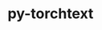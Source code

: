 ---
title: "py-torchtext"
layout: cache
categories: [package, develop-2024-03-10]
meta: {"versions": ["0.17.1"], "compilers": ["apple-clang@=15.0.0", "gcc@=11.4.0"], "oss": ["ubuntu22.04", "ventura"], "platforms": ["darwin", "linux"], "targets": ["aarch64", "x86_64_v3"], "stacks": ["ml-darwin-aarch64-mps", "ml-linux-x86_64-cpu", "ml-linux-x86_64-cuda", "ml-linux-x86_64-rocm", "root"], "num_specs": 4, "num_specs_by_stack": {"root": 4, "ml-darwin-aarch64-mps": 1, "ml-linux-x86_64-rocm": 1, "ml-linux-x86_64-cuda": 1, "ml-linux-x86_64-cpu": 1}}
spec_details: [{"hash": "brvvqezduejscvgz5d6zkhfjl2arjhqt", "compiler": "apple-clang@=15.0.0", "versions": ["0.17.1"], "os": "ventura", "platform": "darwin", "target": "aarch64", "variants": ["build_system=python_pip"], "stacks": ["root", "ml-darwin-aarch64-mps"], "size": "-", "tarball": "https://binaries.spack.io/releases/develop-2024-03-10/build_cache/darwin-ventura-aarch64/apple-clang-15.0.0/py-torchtext-0.17.1/darwin-ventura-aarch64-apple-clang-15.0.0-py-torchtext-0.17.1-brvvqezduejscvgz5d6zkhfjl2arjhqt.spack"}, {"hash": "lnonl2wnylzp3uxli73ij3ueamvj6pgc", "compiler": "gcc@=11.4.0", "versions": ["0.17.1"], "os": "ubuntu22.04", "platform": "linux", "target": "x86_64_v3", "variants": ["build_system=python_pip"], "stacks": ["ml-linux-x86_64-rocm", "root"], "size": "-", "tarball": "https://binaries.spack.io/releases/develop-2024-03-10/build_cache/linux-ubuntu22.04-x86_64_v3/gcc-11.4.0/py-torchtext-0.17.1/linux-ubuntu22.04-x86_64_v3-gcc-11.4.0-py-torchtext-0.17.1-lnonl2wnylzp3uxli73ij3ueamvj6pgc.spack"}, {"hash": "2cvbs7gqvndmplkv4w5cwrsv3voturgd", "compiler": "gcc@=11.4.0", "versions": ["0.17.1"], "os": "ubuntu22.04", "platform": "linux", "target": "x86_64_v3", "variants": ["build_system=python_pip"], "stacks": ["ml-linux-x86_64-cuda", "root"], "size": "-", "tarball": "https://binaries.spack.io/releases/develop-2024-03-10/build_cache/linux-ubuntu22.04-x86_64_v3/gcc-11.4.0/py-torchtext-0.17.1/linux-ubuntu22.04-x86_64_v3-gcc-11.4.0-py-torchtext-0.17.1-2cvbs7gqvndmplkv4w5cwrsv3voturgd.spack"}, {"hash": "5y6khbu3u7ygwu5vot2xz6b6z5ijr7tw", "compiler": "gcc@=11.4.0", "versions": ["0.17.1"], "os": "ubuntu22.04", "platform": "linux", "target": "x86_64_v3", "variants": ["build_system=python_pip"], "stacks": ["ml-linux-x86_64-cpu", "root"], "size": "-", "tarball": "https://binaries.spack.io/releases/develop-2024-03-10/build_cache/linux-ubuntu22.04-x86_64_v3/gcc-11.4.0/py-torchtext-0.17.1/linux-ubuntu22.04-x86_64_v3-gcc-11.4.0-py-torchtext-0.17.1-5y6khbu3u7ygwu5vot2xz6b6z5ijr7tw.spack"}]
---